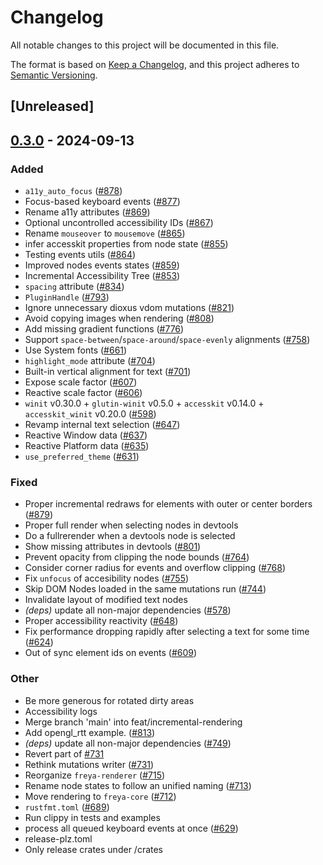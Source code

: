 # Changelog

All notable changes to this project will be documented in this file.

The format is based on [Keep a Changelog](https://keepachangelog.com/en/1.0.0/),
and this project adheres to [Semantic Versioning](https://semver.org/spec/v2.0.0.html).

## [Unreleased]

## [0.3.0](https://github.com/marc2332/freya/compare/freya-core-v0.2.1...freya-core-v0.3.0) - 2024-09-13

### Added

- `a11y_auto_focus` ([#878](https://github.com/marc2332/freya/pull/878))
- Focus-based keyboard events ([#877](https://github.com/marc2332/freya/pull/877))
- Rename a11y attributes ([#869](https://github.com/marc2332/freya/pull/869))
- Optional uncontrolled accessibility IDs ([#867](https://github.com/marc2332/freya/pull/867))
- Rename `mouseover` to `mousemove` ([#865](https://github.com/marc2332/freya/pull/865))
- infer accesskit properties from node state ([#855](https://github.com/marc2332/freya/pull/855))
- Testing events utils ([#864](https://github.com/marc2332/freya/pull/864))
- Improved nodes events states ([#859](https://github.com/marc2332/freya/pull/859))
- Incremental Accessibility Tree ([#853](https://github.com/marc2332/freya/pull/853))
- `spacing` attribute ([#834](https://github.com/marc2332/freya/pull/834))
- `PluginHandle` ([#793](https://github.com/marc2332/freya/pull/793))
- Ignore unnecessary dioxus vdom mutations ([#821](https://github.com/marc2332/freya/pull/821))
- Avoid copying images when rendering ([#808](https://github.com/marc2332/freya/pull/808))
- Add missing gradient functions ([#776](https://github.com/marc2332/freya/pull/776))
- Support `space-between`/`space-around`/`space-evenly` alignments ([#758](https://github.com/marc2332/freya/pull/758))
- Use System fonts ([#661](https://github.com/marc2332/freya/pull/661))
- `highlight_mode` attribute ([#704](https://github.com/marc2332/freya/pull/704))
- Built-in vertical alignment for text ([#701](https://github.com/marc2332/freya/pull/701))
- Expose scale factor ([#607](https://github.com/marc2332/freya/pull/607))
- Reactive scale factor ([#606](https://github.com/marc2332/freya/pull/606))
- `winit` v0.30.0 + `glutin-winit` v0.5.0 + `accesskit` v0.14.0 + `accesskit_winit` v0.20.0  ([#598](https://github.com/marc2332/freya/pull/598))
- Revamp internal text selection ([#647](https://github.com/marc2332/freya/pull/647))
- Reactive Window data ([#637](https://github.com/marc2332/freya/pull/637))
- Reactive Platform data ([#635](https://github.com/marc2332/freya/pull/635))
- `use_preferred_theme` ([#631](https://github.com/marc2332/freya/pull/631))

### Fixed

- Proper incremental redraws for elements with outer or center borders ([#879](https://github.com/marc2332/freya/pull/879))
- Proper full render when selecting nodes in devtools
- Do a fullrerender when a devtools node is selected
- Show missing attributes in devtools ([#801](https://github.com/marc2332/freya/pull/801))
- Prevent opacity from clipping the node bounds ([#764](https://github.com/marc2332/freya/pull/764))
- Consider corner radius for events and overflow clipping ([#768](https://github.com/marc2332/freya/pull/768))
- Fix `unfocus` of accesibility nodes ([#755](https://github.com/marc2332/freya/pull/755))
- Skip DOM Nodes loaded in the same mutations run ([#744](https://github.com/marc2332/freya/pull/744))
- Invalidate layout of modified text nodes
- *(deps)* update all non-major dependencies ([#578](https://github.com/marc2332/freya/pull/578))
- Proper accessibility reactivity ([#648](https://github.com/marc2332/freya/pull/648))
- Fix performance dropping rapidly after selecting a text for some time ([#624](https://github.com/marc2332/freya/pull/624))
- Out of sync element ids on events ([#609](https://github.com/marc2332/freya/pull/609))

### Other

- Be more generous for rotated dirty areas
- Accessibility logs
- Merge branch 'main' into feat/incremental-rendering
- Add opengl_rtt example. ([#813](https://github.com/marc2332/freya/pull/813))
- *(deps)* update all non-major dependencies ([#749](https://github.com/marc2332/freya/pull/749))
- Revert part of [#731](https://github.com/marc2332/freya/pull/731)
- Rethink mutations writer ([#731](https://github.com/marc2332/freya/pull/731))
- Reorganize `freya-renderer` ([#715](https://github.com/marc2332/freya/pull/715))
- Rename node states to follow an unified naming ([#713](https://github.com/marc2332/freya/pull/713))
- Move rendering to `freya-core` ([#712](https://github.com/marc2332/freya/pull/712))
- `rustfmt.toml` ([#689](https://github.com/marc2332/freya/pull/689))
- Run clippy in tests and examples
- process all queued keyboard events at once ([#629](https://github.com/marc2332/freya/pull/629))
- release-plz.toml
- Only release crates under /crates

